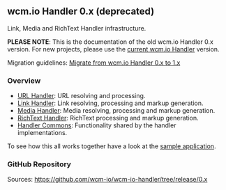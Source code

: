 ## wcm.io Handler 0.x  (deprecated)

Link, Media and RichText Handler infrastructure.

**PLEASE NOTE**: This is the documentation of the old wcm.io Handler 0.x version. For new projects, please use the [current wcm.io Handler][wcmio-handler-current] version.

Migration guidelines: [Migrate from wcm.io Handler 0.x to 1.x][wcmio-handler-migration]

### Overview

* [URL Handler](url/): URL resolving and processing.
* [Link Handler](link/): Link resolving, processing and markup generation.
* [Media Handler](media/): Media resolving, processing and markup generation.
* [RichText Handler](richtext/): RichText processing and markup generation.
* [Handler Commons](commons/): Functionality shared by the handler implementations.

To see how this all works together have a look at the [sample application][wcmio-samples].


### GitHub Repository

Sources: https://github.com/wcm-io/wcm-io-handler/tree/release/0.x


[wcmio-samples]: http://wcm.io/samples/
[wcmio-handler-current]: http://wcm.io/handler/
[wcmio-handler-migration]: https://wcm-io.atlassian.net/wiki/x/dhn9Ag
